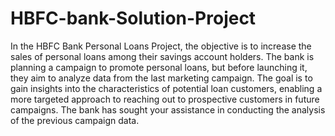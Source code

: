 # HBFC-bank-Solution-Project
In the HBFC Bank Personal Loans Project, the objective is to increase the sales of personal loans among their savings account holders. The bank is planning a campaign to promote personal loans, but before launching it, they aim to analyze data from the last marketing campaign. The goal is to gain insights into the characteristics of potential loan customers, enabling a more targeted approach to reaching out to prospective customers in future campaigns. The bank has sought your assistance in conducting the analysis of the previous campaign data.
